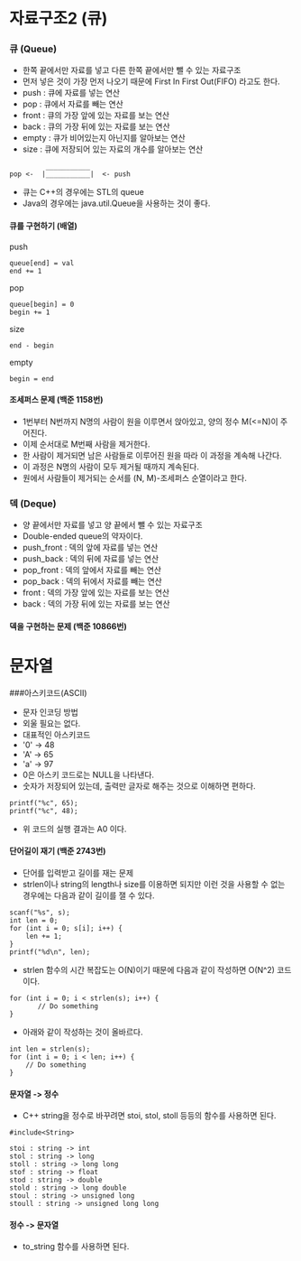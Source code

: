 # 자료구조2 (큐)

### 큐 (Queue)

- 한쪽 끝에서만 자료를 넣고 다른 한쪽 끝에서만 뺄 수 있는 자료구조
- 먼저 넣은 것이 가장 먼저 나오기 때문에 First In First Out(FIFO) 라고도 한다.
- push : 큐에 자료를 넣는 연산
- pop : 큐에서 자료를 빼는 연산
- front : 큐의 가장 앞에 있는 자료를 보는 연산
- back : 큐의 가장 뒤에 있는 자료를 보는 연산
- empty : 큐가 비어있는지 아닌지를 알아보는 연산
- size : 큐에 저장되어 있는 자료의 개수를 알아보는 연산 


```
         ___________
pop <-  |___________|  <- push

```

- 큐는 C++의 경우에는 STL의 queue
- Java의 경우에는 java.util.Queue을 사용하는 것이 좋다.


#### 큐를 구현하기 (배열)

push
```
queue[end] = val
end += 1
```

pop
```
queue[begin] = 0
begin += 1
```

size
```
end - begin
```

empty
```
begin = end
```
 

#### 조세퍼스 문제 (백준 1158번)

- 1번부터 N번까지 N명의 사람이 원을 이루면서 앉아있고, 양의 정수 M(<=N)이 주어진다.
- 이제 순서대로 M번째 사람을 제거한다.
- 한 사람이 제거되면 남은 사람들로 이루어진 원을 따라 이 과정을 계속해 나간다.
- 이 과정은 N명의 사람이 모두 제거될 때까지 계속된다.
- 원에서 사람들이 제거되는 순서를 (N, M)-조세퍼스 순열이라고 한다. 


### 덱 (Deque)

- 양 끝에서만 자료를 넣고 양 끝에서 뺄 수 있는 자료구조
- Double-ended queue의 약자이다.
- push_front : 덱의 앞에 자료를 넣는 연산
- push_back : 덱의 뒤에 자료를 넣는 연산
- pop_front : 덱의 앞에서 자료를 빼는 연산
- pop_back : 덱의 뒤에서 자료를 빼는 연산
- front : 덱의 가장 앞에 있는 자료를 보는 연산
- back : 덱의 가장 뒤에 있는 자료를 보는 연산


#### 덱을 구현하는 문제 (백준 10866번)

 
 
# 문자열

###아스키코드(ASCII)

- 문자 인코딩 방법
- 외울 필요는 없다.
- 대표적인 아스키코드 
- '0'  ->  48
- 'A'  ->  65
- 'a'  ->  97
- 0은 아스키 코드로는 NULL을 나타낸다.
- 숫자가 저장되어 있는데, 출력만 글자로 해주는 것으로 이해하면 편하다.

```
printf("%c", 65);
printf("%c", 48);
```
- 위 코드의 실행 결과는 A0 이다.


#### 단어길이 재기 (백준 2743번)

- 단어를 입력받고 길이를 재는 문제
- strlen이나 string의 length나 size를 이용하면 되지만 이런 것을 사용할 수 없는 경우에는 다음과 같이 길이를 잴 수 있다.

```
scanf("%s", s);
int len = 0;
for (int i = 0; s[i]; i++) {
    len += 1;
}
printf("%d\n", len);
```

- strlen 함수의 시간 복잡도는 O(N)이기 때문에 다음과 같이 작성하면 O(N^2) 코드이다.

```
for (int i = 0; i < strlen(s); i++) {
       // Do something
}
```

- 아래와 같이 작성하는 것이 올바르다.
```
int len = strlen(s);
for (int i = 0; i < len; i++) {
    // Do something
}
```

#### 문자열 -> 정수

- C++ string을 정수로 바꾸려면 stoi, stol, stoll 등등의 함수를 사용하면 된다.

```
#include<String>

stoi : string -> int
stol : string -> long
stoll : string -> long long
stof : string -> float
stod : string -> double
stold : string -> long double
stoul : string -> unsigned long
stoull : string -> unsigned long long
```

#### 정수 -> 문자열 

- to_string 함수를 사용하면 된다.

